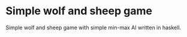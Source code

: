 Simple wolf and sheep game
==================================================

Simple wolf and sheep game with simple min-max AI written in haskell.
